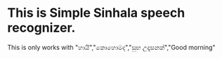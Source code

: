 # This is Simple Sinhala speech recognizer.
This is only works with "හායි","කොහොමද","සුභ උදෑසනක්","Good morning"
